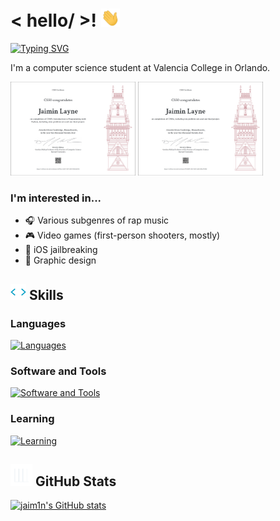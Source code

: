 # < hello/ >! <img src = "assets/wave.gif" width = 30px>
[![Typing SVG](https://readme-typing-svg.demolab.com?font=Fira+Code&duration=3500&pause=1000&color=EEEEEE&width=435&lines=my+name+is+jaimin;i+practice+coding%2C;cybersecurity%2C;and+other+things)](https://git.io/typing-svg)

I'm a computer science student at Valencia College in Orlando.

<p float="left">
  <img src="https://github.com/jaim1n/jaim1n.github.io/blob/main/assets/certificates/CS50P.png?raw=true" alt="CS50P Certificate" width="200" height="150"/>
  <img src="https://github.com/jaim1n/jaim1n.github.io/blob/main/assets/certificates/CS50x.png?raw=true" alt="CS50x Certificate" width="200" height="150"/>
</p>

### I'm interested in...
- :headphones: Various subgenres of rap music
- :video_game: Video games (first-person shooters, mostly)
- :iphone: iOS jailbreaking
- :art: Graphic design

## <img src="assets/skills.gif" width ="25"><b> Skills</b>

### Languages
[![Languages](https://skillicons.dev/icons?i=python,html,md)](https://skillicons.dev)

### Software and Tools
[![Software and Tools](https://skillicons.dev/icons?i=visualstudio,git,kali,ps)](https://skillicons.dev)

### Learning
[![Learning](https://skillicons.dev/icons?i=c,cpp,css,js,lua)](https://skillicons.dev)

## <img src="assets/stats.gif" width="35"><b> GitHub Stats</b>

[![jaim1n's GitHub stats](https://github-readme-stats.vercel.app/api?username=jaim1n)](https://github.com/jaim1n/github-readme-stats)
